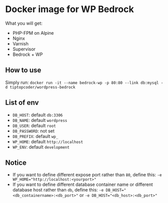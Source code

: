 # Docker image for WP Bedrock
What you will get:
- PHP-FPM on Alpine
- Nginx
- Varnish
- Supervisor
- Bedrock + WP

## How to use
Simply run: `docker run -it --name bedrock-wp -p 80:80 --link db:mysql -d tiptopcoder/wordpress-bedrock`

## List of env
- `DB_HOST`: default `db:3306`
- `DB_NAME`: default `wordpress`
- `DB_USER`: default `root`
- `DB_PASSWORD`: not set
- `DB_PREFIX`: default `wp_`
- `WP_HOME`: default `http://localhost`
- `WP_ENV`: default `development`

## Notice
- If you want to define different expose port rather than `80`, define this: `-e WP_HOME="http://localhost:<yourport>"`
- If you want to define different database container name or different database host rather than `db`, define this: `-e DB_HOST="<db_containername>:<db_port>"` or `-e DB_HOST="<db_host>:<db_port>"`

